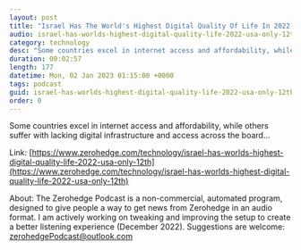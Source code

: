 ```yaml
---
layout: post
title: "Israel Has The World's Highest Digital Quality Of Life In 2022, USA Only 12th"
audio: israel-has-worlds-highest-digital-quality-life-2022-usa-only-12th-0
category: technology
desc: "Some countries excel in internet access and affordability, while others suffer with lacking digital infrastructure and access across the board..."
duration: 00:02:57
length: 177
datetime: Mon, 02 Jan 2023 01:15:00 +0000
tags: podcast
guid: israel-has-worlds-highest-digital-quality-life-2022-usa-only-12th-0
order: 0
---
```

Some countries excel in internet access and affordability, while others suffer with lacking digital infrastructure and access across the board...

Link: [https://www.zerohedge.com/technology/israel-has-worlds-highest-digital-quality-life-2022-usa-only-12th](https://www.zerohedge.com/technology/israel-has-worlds-highest-digital-quality-life-2022-usa-only-12th)

About: The Zerohedge Podcast is a non-commercial, automated program, designed to give people a way to get news from Zerohedge in an audio format.  I am actively working on tweaking and improving the setup to create a better listening experience (December 2022).  Suggestions are welcome: [zerohedgePodcast@outlook.com](mailto:zerohedgePodcast@outlook.com)